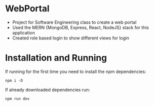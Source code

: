 # WebPortal 

- Project for Software Engineering class to create a web portal
- Used the MERN {MongoDB, Express, React, NodeJS} stack for this application
- Created role based login to show different views for login

# Installation and Running

If running for the first time you need to install the npm dependencies:

```
npm i -D
```
If already downloaded dependencies run:
```
npm run dev
```
